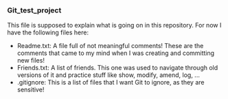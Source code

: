 ### Git_test_project
This file is supposed to explain what is going on in this repository. For now I have the following files here:
* Readme.txt: A file full of not meaningful comments! These are the comments that came to my mind when I was creating and committing new files!
* Friends.txt: A list of friends. This one was used to navigate through old versions of it and practice stuff like show, modify, amend, log, ...
* .gitignore: This is a list of files that I want Git to ignore, as they are sensitive!
